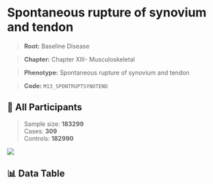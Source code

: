 # Spontaneous rupture of synovium and tendon

> **Root:** Baseline Disease  

> **Chapter:** Chapter XIII- Musculoskeletal  

> **Phenotype:** Spontaneous rupture of synovium and tendon  

> **Code:** `M13_SPONTRUPTSYNOTEND`

## 🧪 All Participants  
> Sample size: **183299**  
> Cases: **309**  
> Controls: **182990**
<img src="/Sensitive/Figures/ALL/Incidence/M13_SPONTRUPTSYNOTEND.png"/>

## 📊 Data Table
<CsvTableMRF src="/Sensitive/Data/ALL/Incidence/COX_M13_SPONTRUPTSYNOTEND.csv"/>

